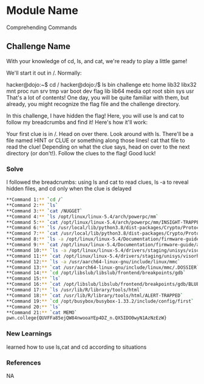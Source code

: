 # Module Name
Comprehending Commands

## Challenge Name
With your knowledge of cd, ls, and cat, we're ready to play a little game!

We'll start it out in /. Normally:

hacker@dojo:~$ cd /
hacker@dojo:/$ ls
bin   challenge  etc   home  lib32  libx32  mnt  proc  run   srv  tmp  var
boot  dev        flag  lib   lib64  media   opt  root  sbin  sys  usr
That's a lot of contents! One day, you will be quite familiar with them, but already, you might recognize the flag file and the challenge directory.

In this challenge, I have hidden the flag! Here, you will use ls and cat to follow my breadcrumbs and find it! Here's how it'll work:

Your first clue is in /. Head on over there.
Look around with ls. There'll be a file named HINT or CLUE or something along those lines!
cat that file to read the clue!
Depending on what the clue says, head on over to the next directory (or don't!).
Follow the clues to the flag!
Good luck!
### Solve

I followed the breadcrumbs: using ls and cat to read clues, ls -a to reveal hidden files, and cd only when the clue is delayed
```bash
**Command 1:** `cd /`
**Command 2:** `ls`
**Command 3:** `cat /NUGGET`
**Command 4:** `ls /opt/linux/linux-5.4/arch/powerpc/mm`
**Command 5:** `cat /opt/linux/linux-5.4/arch/powerpc/mm/INSIGHT-TRAPPED`
**Command 6:** `ls /usr/local/lib/python3.8/dist-packages/Crypto/Protocol/__pycache__`
**Command 7:** `cat /usr/local/lib/python3.8/dist-packages/Crypto/Protocol/__pycache__/INFO`
**Command 8:** `ls -a /opt/linux/linux-5.4/Documentation/firmware-guide/acpi`
**Command 9:** `cat /opt/linux/linux-5.4/Documentation/firmware-guide/acpi/.BRIEF`
**Command 10:** `ls -a /opt/linux/linux-5.4/drivers/staging/unisys/visorhba`
**Command 11:** `cat /opt/linux/linux-5.4/drivers/staging/unisys/visorhba/.MESSAGE`
**Command 12:** `ls -a /usr/aarch64-linux-gnu/include/linux/mmc`
**Command 13:** `cat /usr/aarch64-linux-gnu/include/linux/mmc/.DOSSIER`
**Command 14:** `cd /opt/libslub/libslub/frontend/breakpoints/gdb`
**Command 15:** `ls`
**Command 16:** `cat /opt/libslub/libslub/frontend/breakpoints/gdb/BLUEPRINT`
**Command 17:** `ls /usr/lib/R/library/tools/html`
**Command 18:** `cat /usr/lib/R/library/tools/html/ALERT-TRAPPED`
**Command 19:** `cd /opt/busybox/busybox-1.33.2/include/config/first`
**Command 20:** `ls`
**Command 21:** `cat MEMO`
pwn.college{QUVFFa85ejQW84nwooaYEp4DZ_n.QX5IDO0wyN1AzNzEzW}
```

### New Learnings
learned how to use ls,cat and cd according to situations

### References 
NA
